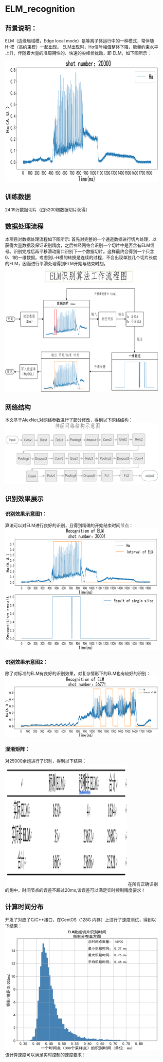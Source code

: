 # ELM_recognition
## 背景说明：
ELM（边缘局域模，Edge local mode）是等离子体运行中的一种模式，常伴随H-模（高约束模）一起出现。
ELM出现时，Hα信号幅值整体下降，能量约束水平上升，伴随着大量的准周期性的、快速的尖峰状扰动，即 ELM，如下图所示：
<div style="align: center">
<img src="https://github.com/yellowyellowyao/ELM_recognition/blob/master/picture/ELM%E7%A4%BA%E6%84%8F%E5%9B%BE.png" width = "600" height = "400" />
 </div >

## 训练数据
24.19万数据切片（由5200炮数据切片获得）

## 数据处理流程
本项目对数据处理流程如下图所示:
首先对完整的一个通道数据进行切片处理，以获得大量数据及保证识别精度，之后神经网络会识别一个切片中是否含有ELM信号。识别完成后再平移滑动窗口识别下一个数据切片。这样最终会得到一个只含0、1的一维数据。考虑到L-H模的转换是连续的过程，不会出现单独几个切片长度的ELM，因而进行平滑处理得到ELM开始与结束时刻。

<img src=https://github.com/yellowyellowyao/ELM_recognition/blob/master/picture/ELM%E8%AF%86%E5%88%AB%E7%AE%97%E6%B3%95%E7%A4%BA%E6%84%8F%E5%9B%BE.png width = "600" height = "400">


## 网络结构
本文基于AlexNet,对网络参数进行了部分修改，得到以下网络结构：
<img src=https://github.com/yellowyellowyao/ELM_recognition/blob/master/picture/%E7%A5%9E%E7%BB%8F%E7%BD%91%E7%BB%9C%E7%A4%BA%E6%84%8F%E5%9B%BE.png width = "600" height = "200" />


## 识别效果展示
### 识别效果示意图1：
算法可以对ELM进行良好的识别，且得到精确的开始结束时间节点：
<img src=https://github.com/yellowyellowyao/ELM_recognition/blob/master/picture/%E8%AF%86%E5%88%AB%E6%95%88%E6%9E%9C%E7%A4%BA%E6%84%8F%E5%9B%BE1.png width = "600" height = "400" />

### 识别效果示意图2：
除了对标准的ELM有良好的识别效果，对复杂情形下的ELM也有较好的识别：
<img src=https://github.com/yellowyellowyao/ELM_recognition/blob/master/picture/%E8%AF%86%E5%88%AB%E6%95%88%E6%9E%9C%E7%A4%BA%E6%84%8F%E5%9B%BE2.png width = "600" height = "200" />

### 混淆矩阵：
对25000余炮进行了识别，得到以下结果：
<img src=https://github.com/yellowyellowyao/ELM_recognition/blob/master/picture/%E6%B7%B7%E6%B7%86%E7%9F%A9%E9%98%B5.png width = "400" height = "400" />
在所有正确识别的炮中，时间节点的误差不超过20ms,该误差可以满足实时控制精度要求！


## 计算时间分布
开发了对应了C/C++接口，在CentOS（128G 内存）上进行了速度测试，得到以下结果：
<img src=https://github.com/yellowyellowyao/ELM_recognition/blob/master/picture/%E8%AF%86%E5%88%AB%E6%97%B6%E9%97%B4%E6%B5%8B%E8%AF%95%E5%9B%BE.png width = "600" height = "400" />
该计算速度可以满足实时控制的速度要求！
